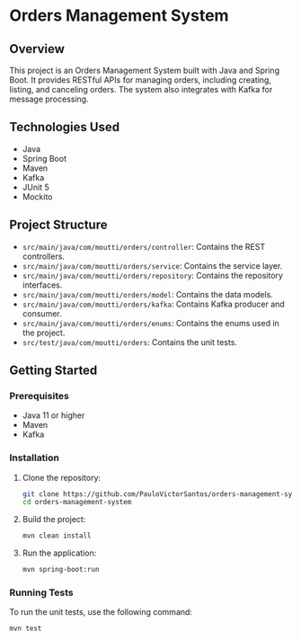 # Orders Management System

## Overview
This project is an Orders Management System built with Java and Spring Boot. It provides RESTful APIs for managing orders, including creating, listing, and canceling orders. The system also integrates with Kafka for message processing.

## Technologies Used
- Java
- Spring Boot
- Maven
- Kafka
- JUnit 5
- Mockito

## Project Structure
- `src/main/java/com/moutti/orders/controller`: Contains the REST controllers.
- `src/main/java/com/moutti/orders/service`: Contains the service layer.
- `src/main/java/com/moutti/orders/repository`: Contains the repository interfaces.
- `src/main/java/com/moutti/orders/model`: Contains the data models.
- `src/main/java/com/moutti/orders/kafka`: Contains Kafka producer and consumer.
- `src/main/java/com/moutti/orders/enums`: Contains the enums used in the project.
- `src/test/java/com/moutti/orders`: Contains the unit tests.

## Getting Started

### Prerequisites
- Java 11 or higher
- Maven
- Kafka

### Installation
1. Clone the repository:
    ```sh
    git clone https://github.com/PauloVictorSantos/orders-management-system.git
    cd orders-management-system
    ```

2. Build the project:
    ```sh
    mvn clean install
    ```

3. Run the application:
    ```sh
    mvn spring-boot:run
    ```

### Running Tests
To run the unit tests, use the following command:
```sh
mvn test